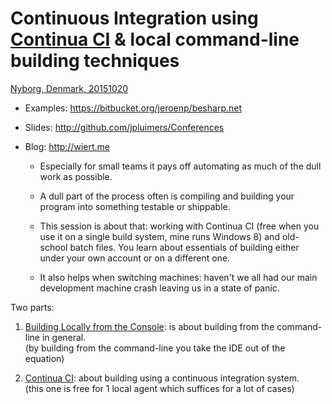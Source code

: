 # Continuous Integration using [Continua CI](https://www.finalbuilder.com/continua-ci) & local command-line building techniques

[Nyborg, Denmark, 20151020](http://www.dapug.dk/2015/08/workshop-20.html)

- Examples: <https://bitbucket.org/jeroenp/besharp.net>
- Slides: <http://github.com/jpluimers/Conferences>
- Blog: <http://wiert.me>

    - Especially for small teams it pays off automating as much of the dull work as possible.
    - A dull part of the process often is compiling and building your program into something testable or shippable.

    - This session is about that: working with Continua CI (free when you use it on a single build system, mine runs Windows 8) and old-school batch files. You learn about essentials of building either under your own account or on a different one.

    - It also helps when switching machines: haven't we all had our main development machine crash leaving us in a state of panic.

Two parts:

1. [Building Locally from the Console](Building-Locally-from-the-Console.md): is about building from the command-line in general.  
  (by building from the command-line you take the IDE out of the equation)

2. [Continua CI](Continua-CI.md): about building using a continuous integration system.  
  (this one is free for 1 local agent which suffices for a lot of cases)
